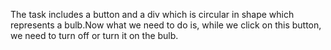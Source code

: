 The task includes a button and a div which is circular in shape which represents a bulb.Now what we need to do is, while we click on this button, we need to turn off or turn it on the bulb.